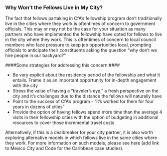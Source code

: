 ### Why Won't the Fellows Live in My City?

The fact that fellows partaking in CfA’s fellowship program don’t traditionally live in the cities where they work is oftentimes of concern to government officials. This may or may not be the case for your situation as many partners who have implemented the fellowship have opted for fellows to live in the city where they work. This is oftentimes of concern to local council members who face pressure to keep job opportunities local, prompting officials to anticipate their constituents asking the question “why don’t we hire people in our backyard?”

####Some strategies for addressing this concern:####
* Be very explicit about the residency period of the fellowship and what it entails. Frame it as an important opportunity for in-depth engagement with the city
* Stress the value of having a “traveler’s eye,” a fresh perspective on the city and it’s challenges due to the distance the fellows will naturally have
* Point to the success of CfA’s program - “it’s worked for them for four years in dozens of cities”
* Provide the option of having fellows spend more time than the average 4 visits in their fellowship cities with the option of budgeting in additional resources to cover those incremental travel costs

Alternatively, if this is a dealbreaker for your city partner, it is also worth exploring alternative models in which fellows live in the same cities where they work. For more information on such models, please see here (add link to Mexico City and Code for the Caribbean case studies).
